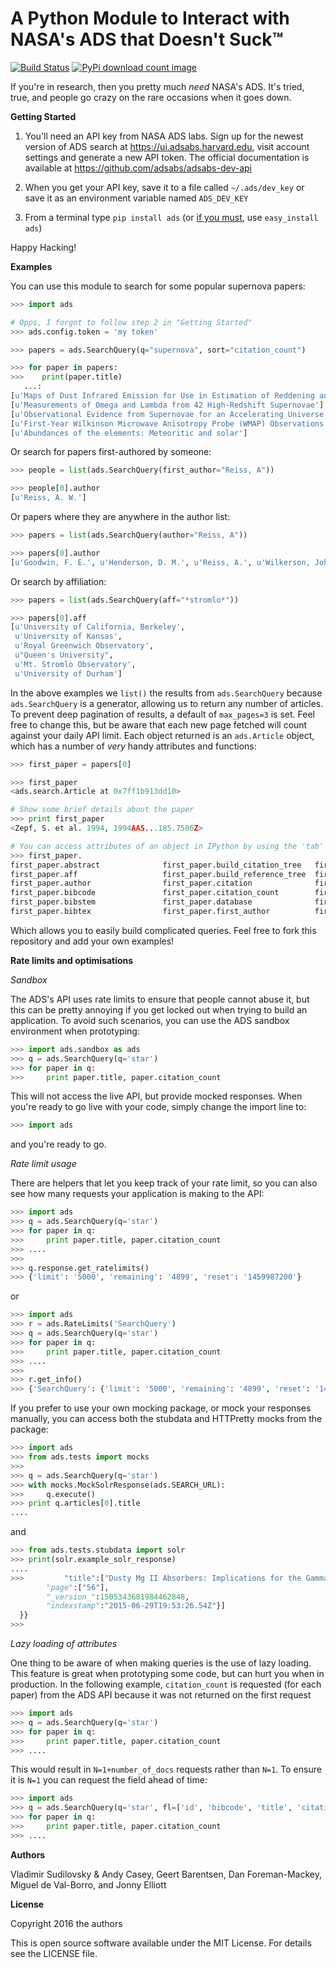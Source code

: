 **A Python Module to Interact with NASA's ADS that Doesn't Suck™**
==================================================================

[![Build Status](http://img.shields.io/travis/andycasey/ads.svg?branch-master)](https://travis-ci.org/andycasey/ads) [![PyPi download count image](http://img.shields.io/pypi/dm/ads.svg)](https://pypi.python.org/pypi/ads/)

If you're in research, then you pretty much _need_ NASA's ADS. It's tried, true, and people go crazy on the rare occasions when it goes down.

**Getting Started**

1. You'll need an API key from NASA ADS labs. Sign up for the newest version of ADS search at https://ui.adsabs.harvard.edu, visit account settings and generate a new API token. The official documentation is available at https://github.com/adsabs/adsabs-dev-api

2. When you get your API key, save it to a file called ``~/.ads/dev_key`` or save it as an environment variable named ``ADS_DEV_KEY``

3. From a terminal type ``pip install ads`` (or [if you must](https://stackoverflow.com/questions/3220404/why-use-pip-over-easy-install), use ``easy_install ads``)

Happy Hacking!


**Examples**

You can use this module to search for some popular supernova papers:
````python
>>> import ads

# Opps, I forgot to follow step 2 in "Getting Started"
>>> ads.config.token = 'my token'

>>> papers = ads.SearchQuery(q="supernova", sort="citation_count")

>>> for paper in papers:
>>>    print(paper.title)
   ...:
[u'Maps of Dust Infrared Emission for Use in Estimation of Reddening and Cosmic Microwave Background Radiation Foregrounds']
[u'Measurements of Omega and Lambda from 42 High-Redshift Supernovae']
[u'Observational Evidence from Supernovae for an Accelerating Universe and a Cosmological Constant']
[u'First-Year Wilkinson Microwave Anisotropy Probe (WMAP) Observations: Determination of Cosmological Parameters']
[u'Abundances of the elements: Meteoritic and solar']
````

Or search for papers first-authored by someone:
````python
>>> people = list(ads.SearchQuery(first_author="Reiss, A"))

>>> people[0].author
[u'Reiss, A. W.']
````

Or papers where they are anywhere in the author list:
````python
>>> papers = list(ads.SearchQuery(author="Reiss, A"))

>>> papers[0].author
[u'Goodwin, F. E.', u'Henderson, D. M.', u'Reiss, A.', u'Wilkerson, John L.']
````

Or search by affiliation:
````python
>>> papers = list(ads.SearchQuery(aff="*stromlo*"))

>>> papers[0].aff
[u'University of California, Berkeley',
 u'University of Kansas',
 u'Royal Greenwich Observatory',
 u"Queen's University",
 u'Mt. Stromlo Observatory',
 u'University of Durham']
````

In the above examples we `list()` the results from `ads.SearchQuery` because `ads.SearchQuery` is a generator, allowing us to return any number of articles. 
To prevent deep pagination of results, a default of `max_pages=3` is set. 
Feel free to change this, but be aware that each new page fetched will count against your daily API limit. 
Each object returned is an ````ads.Article```` object, which has a number of *very* handy attributes and functions:

````python
>>> first_paper = papers[0]

>>> first_paper
<ads.search.Article at 0x7ff1b913dd10>

# Show some brief details about the paper
>>> print first_paper
<Zepf, S. et al. 1994, 1994AAS...185.7506Z>

# You can access attributes of an object in IPython by using the 'tab' button:
>>> first_paper.
first_paper.abstract              first_paper.build_citation_tree   first_paper.first_author_norm     first_paper.keys                  first_paper.pubdate
first_paper.aff                   first_paper.build_reference_tree  first_paper.id                    first_paper.keyword               first_paper.read_count
first_paper.author                first_paper.citation              first_paper.identifier            first_paper.metrics               first_paper.reference
first_paper.bibcode               first_paper.citation_count        first_paper.issue                 first_paper.page                  first_paper.title
first_paper.bibstem               first_paper.database              first_paper.items                 first_paper.property              first_paper.volume
first_paper.bibtex                first_paper.first_author          first_paper.iteritems             first_paper.pub                   first_paper.year
````

Which allows you to easily build complicated queries. Feel free to fork this repository and add your own examples!

**Rate limits and optimisations**

*Sandbox*

The ADS's API uses rate limits to ensure that people cannot abuse it, but this can be pretty annoying if you get locked out when trying to build an application. To avoid such scenarios, you can use the ADS sandbox environment when prototyping:

```python
>>> import ads.sandbox as ads
>>> q = ads.SearchQuery(q='star')
>>> for paper in q:
>>>     print paper.title, paper.citation_count
```

This will not access the live API, but provide mocked responses. When you're ready to go live with your code, simply change the import line to:
```python
>>> import ads
```

and you're ready to go.

*Rate limit usage*

There are helpers that let you keep track of your rate limit, so you can also see how many requests your application is making to the API:

```python
>>> import ads
>>> q = ads.SearchQuery(q='star')
>>> for paper in q:
>>>     print paper.title, paper.citation_count
>>> ....
>>>
>>> q.response.get_ratelimits()
>>> {'limit': '5000', 'remaining': '4899', 'reset': '1459987200'}
```

or

```python
>>> import ads
>>> r = ads.RateLimits('SearchQuery')
>>> q = ads.SearchQuery(q='star')
>>> for paper in q:
>>>     print paper.title, paper.citation_count
>>> ....
>>>
>>> r.get_info()
>>> {'SearchQuery': {'limit': '5000', 'remaining': '4899', 'reset': '1459987200'}}
```

If you prefer to use your own mocking package, or mock your responses manually, you can access both the stubdata and HTTPretty mocks from the package:
```python
>>> import ads
>>> from ads.tests import mocks
>>>
>>> q = ads.SearchQuery(q='star')
>>> with mocks.MockSolrResponse(ads.SEARCH_URL):
>>>     q.execute()
>>> print q.articles[0].title
....
```

and
```python
>>> from ads.tests.stubdata import solr
>>> print(solr.example_solr_response)
....
>>>         "title":["Dusty Mg II Absorbers: Implications for the Gamma-ray Burst/Quasar Incidence Discrepancy"],
        "page":["56"],
        "_version_":1505343681984462848,
        "indexstamp":"2015-06-29T19:53:26.54Z"}]
  }}
>>>
  ```

*Lazy loading of attributes*

One thing to be aware of when making queries is the use of lazy loading. This feature is great when prototyping some code, but can hurt you when in production. In the following example, `citation_count` is requested (for each paper) from the ADS API because it was not returned on the first request


```python
>>> import ads
>>> q = ads.SearchQuery(q='star')
>>> for paper in q:
>>>     print paper.title, paper.citation_count
>>> ....
```

This would result in `N=1+number_of_docs` requests rather than `N=1`. To ensure it is `N=1` you can request the field ahead of time:

```python
>>> import ads
>>> q = ads.SearchQuery(q='star', fl=['id', 'bibcode', 'title', 'citation_count'])
>>> for paper in q:
>>>     print paper.title, paper.citation_count
>>> ....
```

**Authors**

Vladimir Sudilovsky & Andy Casey, Geert Barentsen, Dan Foreman-Mackey, Miguel de Val-Borro, and Jonny Elliott

**License**

Copyright 2016 the authors

This is open source software available under the MIT License. For details see the LICENSE file.
